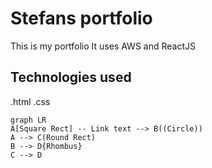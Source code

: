 # Stefans portfolio

This is my portfolio It uses AWS and ReactJS

## Technologies used

.html 
.css

```mermaid
graph LR
A[Square Rect] -- Link text --> B((Circle))
A --> C(Round Rect)
B --> D{Rhombus}
C --> D
```
